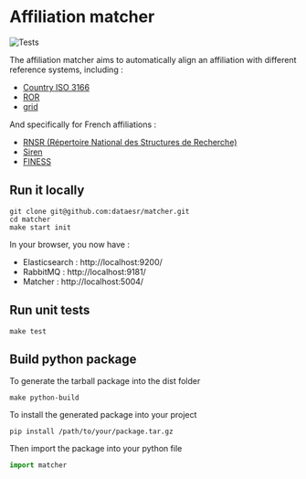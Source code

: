 # Affiliation matcher

![Tests](https://github.com/dataesr/matcher/actions/workflows/tests.yml/badge.svg)

The affiliation matcher aims to automatically align an affiliation with different reference systems, including :
- [Country ISO 3166](https://en.wikipedia.org/wiki/ISO_3166)
- [ROR](https://ror.org/)
- [grid](https://grid.ac/)

And specifically for French affiliations :
- [RNSR (Répertoire National des Structures de Recherche)](https://appliweb.dgri.education.fr/rnsr/)
- [Siren](https://www.sirene.fr/sirene/public/accueil)
- [FINESS](https://www.data.gouv.fr/fr/datasets/finess-extraction-du-fichier-des-etablissements)

## Run it locally
```shell
git clone git@github.com:dataesr/matcher.git
cd matcher
make start init
```

In your browser, you now have :
- Elasticsearch : http://localhost:9200/
- RabbitMQ : http://localhost:9181/
- Matcher : http://localhost:5004/

## Run unit tests

```shell
make test
```

## Build python package
To generate the tarball package into the dist folder
```shell
make python-build
```
To install the generated package into your project

```shell
pip install /path/to/your/package.tar.gz
```
Then import the package into your python file
```python
import matcher
```
